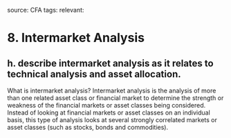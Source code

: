source: CFA
tags: 
relevant: 

# 8. Intermarket Analysis

## h. describe intermarket analysis as it relates to technical analysis and asset allocation.

What is intermarket analysis?
Intermarket analysis is the analysis of more than one related asset class or financial market to determine the strength or weakness of the financial markets or asset classes being considered. Instead of looking at financial markets or asset classes on an individual basis, this type of analysis looks at several strongly correlated markets or asset classes (such as stocks, bonds and commodities).

